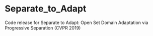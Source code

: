 # Separate_to_Adapt
Code release for Separate to Adapt:  Open Set Domain Adaptation via Progressive Separation (CVPR 2019) 

